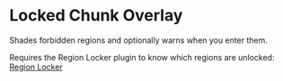 # Locked Chunk Overlay

Shades forbidden regions and optionally warns when you enter them.

Requires the Region Locker plugin to know which regions are unlocked: [Region Locker](https://github.com/slaytostay/region-locker)
